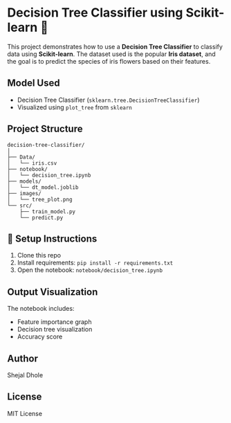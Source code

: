 # Decision Tree Classifier using Scikit-learn 🌳

This project demonstrates how to use a **Decision Tree Classifier** to classify data using **Scikit-learn**. The dataset used is the popular **Iris dataset**, and the goal is to predict the species of iris flowers based on their features.

##  Model Used
- Decision Tree Classifier (`sklearn.tree.DecisionTreeClassifier`)
- Visualized using `plot_tree` from `sklearn`

##  Project Structure
```
decision-tree-classifier/
│
├── Data/
│   └── iris.csv
├── notebook/
│   └── decision_tree.ipynb
├── models/
│   └── dt_model.joblib
├── images/
│   └── tree_plot.png
└── src/
    ├── train_model.py
    └── predict.py
```

## 🔧 Setup Instructions
1. Clone this repo
2. Install requirements: `pip install -r requirements.txt`
3. Open the notebook: `notebook/decision_tree.ipynb`

##  Output Visualization
The notebook includes:
- Feature importance graph
- Decision tree visualization
- Accuracy score

##  Author
Shejal Dhole

##  License
MIT License
